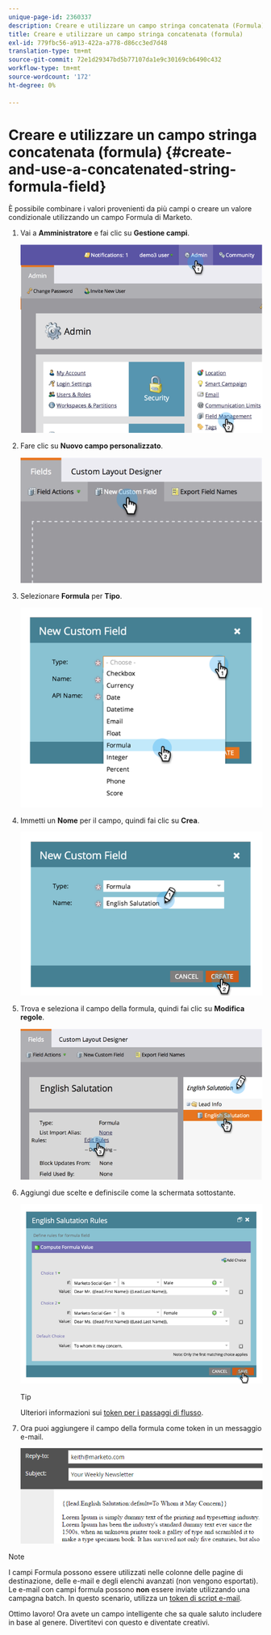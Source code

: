 ```yaml
---
unique-page-id: 2360337
description: Creare e utilizzare un campo stringa concatenata (Formula) - Marketo Docs - Documentazione del prodotto
title: Creare e utilizzare un campo stringa concatenata (formula)
exl-id: 779fbc56-a913-422a-a778-d86cc3ed7d48
translation-type: tm+mt
source-git-commit: 72e1d29347bd5b77107da1e9c30169cb6490c432
workflow-type: tm+mt
source-wordcount: '172'
ht-degree: 0%

---
```


# Creare e utilizzare un campo stringa concatenata (formula) {#create-and-use-a-concatenated-string-formula-field}

È possibile combinare i valori provenienti da più campi o creare un valore condizionale utilizzando un campo Formula di Marketo.

1. Vai a **Amministratore** e fai clic su **Gestione campi**.

   ![](assets/image2014-9-19-9-3a44-3a58.png)

1. Fare clic su **Nuovo campo personalizzato**.

   ![](assets/image2014-9-19-9-3a45-3a8.png)

1. Selezionare **Formula** per **Tipo**.

   ![](assets/image2014-9-19-9-3a45-3a17.png)

1. Immetti un **Nome** per il campo, quindi fai clic su **Crea**.

   ![](assets/image2014-9-19-9-3a46-3a0.png)

1. Trova e seleziona il campo della formula, quindi fai clic su **Modifica regole**.

   ![](assets/image2014-9-19-9-3a46-3a13.png)

1. Aggiungi due scelte e definiscile come la schermata sottostante.

   ![](assets/image2014-9-19-9-3a46-3a25.png)

   >[!TIP]
   >
   >Ulteriori informazioni sui [token per i passaggi di flusso](/help/marketo/product-docs/core-marketo-concepts/smart-campaigns/flow-actions/use-tokens-in-flow-steps.md).

1. Ora puoi aggiungere il campo della formula come token in un messaggio e-mail.

   ![](assets/seven.png)

>[!NOTE]
>
>I campi Formula possono essere utilizzati nelle colonne delle pagine di destinazione, delle e-mail e degli elenchi avanzati (non vengono esportati). Le e-mail con campi formula possono **non** essere inviate utilizzando una campagna batch. In questo scenario, utilizza un [token di script e-mail](/help/marketo/product-docs/email-marketing/general/using-tokens/create-an-email-script-token.md).

Ottimo lavoro! Ora avete un campo intelligente che sa quale saluto includere in base al genere. Divertitevi con questo e diventate creativi.

